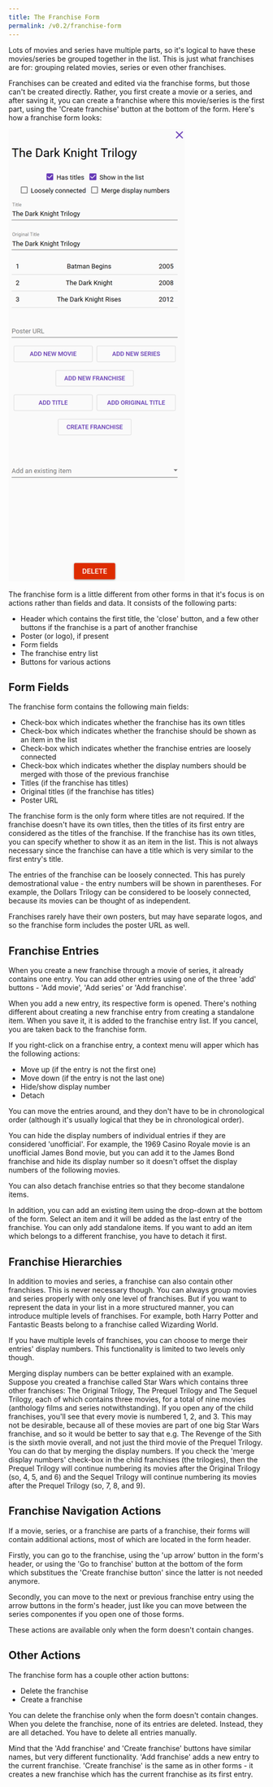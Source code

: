 ```yaml
---
title: The Franchise Form
permalink: /v0.2/franchise-form
---
```


Lots of movies and series have multiple parts, so it's logical to have these movies/series be grouped together in
the list. This is just what franchises are for: grouping related movies, series or even other franchises.

Franchises can be created and edited via the franchise forms, but those can't be created directly. Rather, you first
create a movie or a series, and after saving it, you can create a franchise where this movie/series is the first
part, using the 'Create franchise' button at the bottom of the form. Here's how a franchise form looks:

![Screen with franchise form](/assets/v0.2/images/screen-franchise-form.png)

The franchise form is a little different from other forms in that it's focus is on actions rather than fields and data.
It consists of the following parts:

- Header which contains the first title, the 'close' button, and a few other buttons if the franchise is a part of
another franchise
- Poster (or logo), if present
- Form fields
- The franchise entry list
- Buttons for various actions

## Form Fields

The franchise form contains the following main fields:

- Check-box which indicates whether the franchise has its own titles
- Check-box which indicates whether the franchise should be shown as an item in the list
- Check-box which indicates whether the franchise entries are loosely connected
- Check-box which indicates whether the display numbers should be merged with those of the previous franchise
- Titles (if the franchise has titles)
- Original titles (if the franchise has titles)
- Poster URL

The franchise form is the only form where titles are not required. If the franchise doesn't have its own titles, then
the titles of its first entry are considered as the titles of the franchise. If the franchise has its own titles, you
can specify whether to show it as an item in the list. This is not always necessary since the franchise can have a title
which is very similar to the first entry's title.

The entries of the franchise can be loosely connected. This has purely demostrational value - the entry numbers will be
shown in parentheses. For example, the Dollars Trilogy can be considered to be loosely connected, because its movies
can be thought of as independent.

Franchises rarely have their own posters, but may have separate logos, and so the franchise form includes the poster URL
as well.

## Franchise Entries

When you create a new franchise through a movie of series, it already contains one entry. You can add other entries
using one of the three 'add' buttons - 'Add movie', 'Add series' or 'Add franchise'.

When you add a new entry, its respective form is opened. There's nothing different about creating a new franchise entry
from creating a standalone item. When you save it, it is added to the franchise entry list. If you cancel, you are taken
back to the franchise form.

If you right-click on a franchise entry, a context menu will apper which has the following actions:

- Move up (if the entry is not the first one)
- Move down (if the entry is not the last one)
- Hide/show display number
- Detach

You can move the entries around, and they don't have to be in chronological order (although it's usually logical that
they be in chronological order).

You can hide the display numbers of individual entries if they are considered 'unofficial'. For example, the 1969
Casino Royale movie is an unofficial James Bond movie, but you can add it to the James Bond franchise and hide its
display number so it doesn't offset the display numbers of the following movies.

You can also detach franchise entries so that they become standalone items.

In addition, you can add an existing item using the drop-down at the bottom of the form. Select an item and it will be
added as the last entry of the franchise. You can only add standalone items. If you want to add an item which belongs to
a different franchise, you have to detach it first.

## Franchise Hierarchies

In addition to movies and series, a franchise can also contain other franchises. This is never necessary though. You can
always group movies and series properly with only one level of franchises. But if you want to represent the data in your
list in a more structured manner, you can introduce multiple levels of franchises. For example, both Harry Potter and
Fantastic Beasts belong to a franchise called Wizarding World.

If you have multiple levels of franchises, you can choose to merge their entries' display numbers. This functionality is
limited to two levels only though.

Merging display numbers can be better explained with an example. Suppose you created a franchise called Star Wars which
contains three other franchises: The Original Trilogy, The Prequel Trilogy and The Sequel Trilogy, each of which
contains three movies, for a total of nine movies (anthology films and series notwithstanding). If you open any of the
child franchises, you'll see that every movie is numbered 1, 2, and 3. This may not be desirable, because all of these
movies are part of one big Star Wars franchise, and so it would be better to say that e.g. The Revenge of the Sith is
the sixth movie overall, and not just the third movie of the Prequel Trilogy. You can do that by merging the display
numbers. If you check the 'merge display numbers' check-box in the child franchises (the trilogies), then the Prequel
Trilogy will continue numbering its movies after the Original Trilogy (so, 4, 5, and 6) and the Sequel Trilogy will
continue numbering its movies after the Prequel Trilogy (so, 7, 8, and 9).

## Franchise Navigation Actions

If a movie, series, or a franchise are parts of a franchise, their forms will contain additional actions, most of which
are located in the form header.

Firstly, you can go to the franchise, using the 'up arrow' button in the form's header, or using the 'Go to franchise'
button at the bottom of the form which substitues the 'Create franchise button' since the latter is not needed
anymore.

Secondly, you can move to the next or previous franchise entry using the arrow buttons in the form's header, just like
you can move between the series componentes if you open one of those forms.

These actions are available only when the form doesn't contain changes.

## Other Actions

The franchise form has a couple other action buttons:

- Delete the franchise
- Create a franchise

You can delete the franchise only when the form doesn't contain changes. When you delete the franchise, none of its
entries are deleted. Instead, they are all detached. You have to delete all entries manually.

Mind that the 'Add franchise' and 'Create franchise' buttons have similar names, but very different functionality. 'Add
franchise' adds a new entry to the current franchise. 'Create franchise' is the same as in other forms - it creates a
new franchise which has the current franchise as its first entry.
